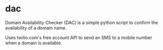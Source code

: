 # dac
Domain Availability Checker (DAC) is a simple python script to confirm the availability of a domain name.

Uses twilio.com's free account API to send an SMS to a mobile number when a domain is available.
